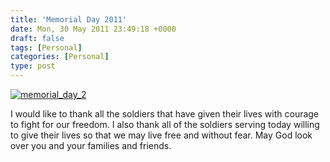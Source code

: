 ```yaml
---
title: 'Memorial Day 2011'
date: Mon, 30 May 2011 23:49:18 +0000
draft: false
tags: [Personal]
categories: [Personal]
type: post
---
```


[](http://www.ontherightinva.com/wp-content/uploads/2010/05/memorial_day_2.jpg "Original Image")[![](/img/2011/05/memorial_day_2.jpg "memorial_day_2")](/img/2011/05/memorial_day_2.jpg)

I would like to thank all the soldiers that have given their lives with courage to fight for our freedom. I also thank all of the soldiers serving today willing to give their lives so that we may live free and without fear. May God look over you and your families and friends.